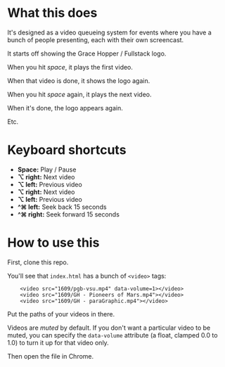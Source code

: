 # What this does

It's designed as a video queueing system for events where you
have a bunch of people presenting, each with their own screencast.

It starts off showing the Grace Hopper / Fullstack logo.

When you hit *space*, it plays the first video.

When that video is done, it shows the logo again.

When you hit *space* again, it plays the next video.

When it's done, the logo appears again.

Etc.

# Keyboard shortcuts

  * **Space:** Play / Pause
  * **⌥ right:** Next video
  * **⌥ left:** Previous video
  * **⌥ right:** Next video
  * **⌥ left:** Previous video
  * **^⌘ left:** Seek back 15 seconds
  * **^⌘ right:** Seek forward 15 seconds

# How to use this

First, clone this repo.

You'll see that `index.html` has a bunch of `<video>` tags:

```
    <video src="1609/pgb-vsu.mp4" data-volume=1></video>
    <video src="1609/GH - Pioneers of Mars.mp4"></video>
    <video src="1609/GH - paraGraphic.mp4"></video>
```

Put the paths of your videos in there.

Videos are *muted* by default. If you don't want a particular video
to be muted, you can specify the `data-volume` attribute (a float,
clamped 0.0 to 1.0) to turn it up for that video only.

Then open the file in Chrome.